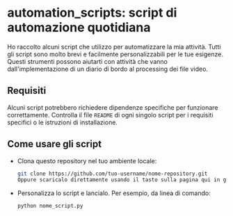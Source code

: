 # automation_scripts: script di automazione quotidiana

Ho raccolto alcuni script che utilizzo per automatizzare la mia attività. Tutti gli script sono molto brevi e facilmente personalizzabili per le tue esigenze. Questi strumenti possono aiutarti con attività che vanno dall'implementazione di un diario di bordo al processing dei file video.

## Requisiti
Alcuni script potrebbero richiedere dipendenze specifiche per funzionare correttamente. Controlla il file `README` di ogni singolo script per i requisiti specifici o le istruzioni di installazione.

## Come usare gli script
- Clona questo repository nel tuo ambiente locale:
   ```bash
   git clone https://github.com/tuo-username/nome-repository.git
   Oppure scaricalo direttamente usando il tasto sulla pagina qui in github
- Personalizza lo script e lancialo. Per esempio, da linea di comando:
  ```bash
  python nome_script.py


